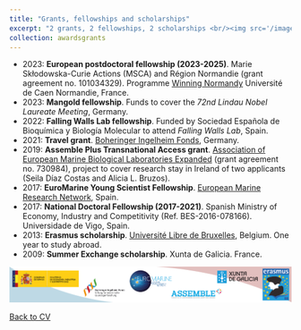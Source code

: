 ```yaml
---
title: "Grants, fellowships and scholarships"
excerpt: "2 grants, 2 fellowships, 2 scholarships <br/><img src='/images/Logos-grants_v1.png'>"
collection: awardsgrants
---
```


* 2023:	**European postdoctoral fellowship (2023-2025)**. Marie Skłodowska-Curie Actions (MSCA) and Région Normandie (grant agreement no. 101034329). Programme [Winning Normandy](https://www.normandie.fr/winningnormandy-fellowship-program) Université de Caen Normandie, France.
* 2023:	**Mangold fellowship**. Funds to cover the _72nd Lindau Nobel Laureate Meeting_, Germany. 
* 2022: **Falling Walls Lab fellowship**. Funded by Sociedad Española de Bioquímica y Biología Molecular to attend _Falling Walls Lab_, Spain. 
* 2021: **Travel grant**. [Boheringer Ingelheim Fonds](https://www.bifonds.de/fellowships-grants/travel-grants/), Germany. 
* 2019: **Assemble Plus Transnational Access grant**. [Association of European Marine Biological Laboratories Expanded](http://www.assembleplus.eu/) (grant agreement no. 730984), project to cover research stay in Ireland of two applicants (Seila Díaz Costas and Alicia L. Bruzos).
* 2017: **EuroMarine Young Scientist Fellowship**. [European Marine Research Network](https://www.euromarinenetwork.eu/), Spain.
* 2017: **National Doctoral Fellowship (2017-2021)**. Spanish Ministry of Economy, Industry and Competitivity (Ref. BES-2016-078166). Universidade de Vigo, Spain.
* 2013: **Erasmus scholarship**. [Université Libre de Bruxelles](https://www.ulb.be/en), Belgium. One year to study abroad.
* 2009: **Summer Exchange scholarship**. Xunta de Galicia. France.


<img src='/images/Logos-grants_v1.png'>  

[Back to CV](https://albruzos.github.io/cv/)
